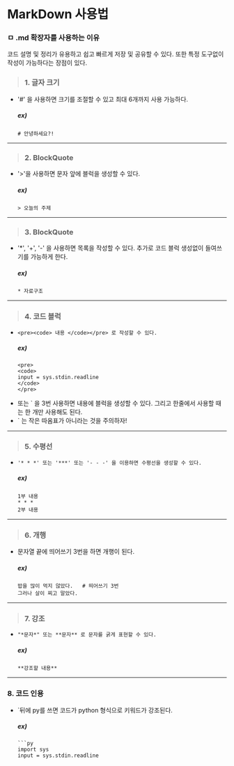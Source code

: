 # MarkDown 사용법
### ㅁ .md 확장자를 사용하는 이유
코드 설명 및 정리가 유용하고 쉽고 빠르게 저장 및 공유할 수 있다.
또한 특정 도구없이 작성이 가능하다는 장점이 있다.   
    
    
> ### 1. 글자 크기
* '#' 을 사용하면 크기를 조절할 수 있고 최대 6개까지 사용 가능하다.   
    ##### ex)
    ```
    # 안녕하세요?!
    ```
***

> ### 2. BlockQuote
* '>'을 사용하면 문자 앞에 블럭을 생성할 수 있다.    
    ##### ex)
    ```
    > 오늘의 주제
    ```
***

> ### 3. BlockQuote
* '*', '+', '-' 을 사용하면 목록을 작성할 수 있다.
    추가로 코드 블럭 생성없이 들여쓰기를 가능하게 한다.
    ##### ex)
    ```
    * 자료구조
    ```
***

> ### 4. 코드 블럭
* ```<pre><code> 내용 </code></pre> 로 작성할 수 있다.```
    ##### ex)
    ```
    <pre>
    <code>
    input = sys.stdin.readline
    </code>
    </pre>
    ```
* 또는 ` 을 3번 사용하면 내용에 블럭을 생성할 수 있다. 그리고 한줄에서 사용할 때는 한 개만 사용해도 된다.
* ` 는 작은 따옴표가 아니라는 것을 주의하자!
***

> ### 5. 수평선
* ```'* * *' 또는 '***' 또는 '- - -' 을 이용하면 수평선을 생성할 수 있다.```
    ##### ex)
    ```
    1부 내용
    * * *
    2부 내용
    ```
***
    
> ### 6. 개행
* 문자열 끝에 띄어쓰기 3번을 하면 개행이 된다.
    ##### ex)
    ```
    밥을 많이 먹지 않았다.   # 띄어쓰기 3번
    그러나 살이 찌고 말았다.
    ```
***

> ### 7. 강조
*   `"*문자*" 또는 **문자** 로 문자를 굵게 표현할 수 있다.`
    ##### ex)
    ```
    **강조할 내용**
    ```
 ***

 ### 8. 코드 인용
 * `뒤에 py를 쓰면 코드가 python 형식으로 키워드가 강조된다.
    ##### ex)
    ```
    ```py
    import sys
    input = sys.stdin.readline
    

 

